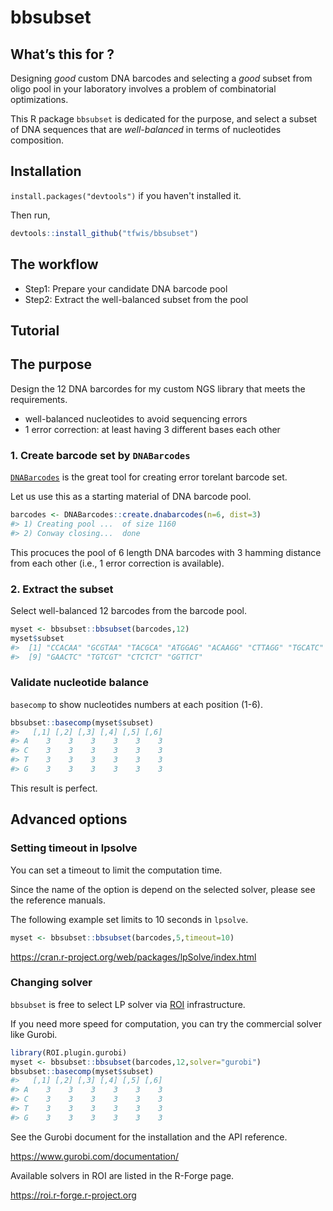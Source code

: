
<!-- README.md is generated from README.Rmd. Please edit that file -->

# bbsubset

<!-- badges: start -->
<!-- badges: end -->

## What’s this for ?

Designing *good* custom DNA barcodes and selecting a *good* subset from
oligo pool in your laboratory involves a problem of combinatorial optimizations.

This R package `bbsubset` is dedicated for the purpose, and select a subset of DNA sequences
that are *well-balanced* in terms of nucleotides composition.

## Installation

`install.packages("devtools")` if you haven't installed it.

Then run,

``` r
devtools::install_github("tfwis/bbsubset")
```

## The workflow

* Step1: Prepare your candidate DNA barcode pool
* Step2: Extract the well-balanced subset from the pool

## Tutorial

## The purpose

Design the 12 DNA barcordes for my custom NGS library that meets the requirements.

* well-balanced nucleotides to avoid sequencing errors
* 1 error correction: at least having 3 different bases each other

### 1. Create barcode set by `DNABarcodes`

[`DNABarcodes`](https://bioconductor.org/packages/release/bioc/vignettes/DNABarcodes/inst/doc/DNABarcodes.html) is
the great tool for creating error torelant barcode set.

Let us use this as a starting material of DNA barcode pool.

``` r
barcodes <- DNABarcodes::create.dnabarcodes(n=6, dist=3)
#> 1) Creating pool ...  of size 1160
#> 2) Conway closing...  done
```
This procuces the pool of 6 length DNA barcodes
with 3 hamming distance from each other
(i.e., 1 error correction is available).

### 2. Extract the subset

Select well-balanced 12 barcodes from the barcode pool.

``` r
myset <- bbsubset::bbsubset(barcodes,12)
myset$subset
#>  [1] "CCACAA" "GCGTAA" "TACGCA" "ATGGAG" "ACAAGG" "CTTAGG" "TGCATC" "AAGGTC"
#>  [9] "GAACTC" "TGTCGT" "CTCTCT" "GGTTCT"
```

### Validate nucleotide balance

`basecomp` to show nucleotides numbers at each position (1-6).

``` r
bbsubset::basecomp(myset$subset)
#>   [,1] [,2] [,3] [,4] [,5] [,6]
#> A    3    3    3    3    3    3
#> C    3    3    3    3    3    3
#> T    3    3    3    3    3    3
#> G    3    3    3    3    3    3
```

This result is perfect.

## Advanced options

### Setting timeout in lpsolve

You can set a timeout to limit the computation time.

Since the name of the option is depend on the selected solver,
please see the reference manuals. 

The following example set limits to 10 seconds in `lpsolve`.

``` r
myset <- bbsubset::bbsubset(barcodes,5,timeout=10) 
```

https://cran.r-project.org/web/packages/lpSolve/index.html

### Changing solver

`bbsubset` is free to select LP solver via [ROI](http://roi.r-forge.r-project.org) infrastructure.

If you need more speed for computation,
you can try the commercial solver like Gurobi.

``` r
library(ROI.plugin.gurobi)
myset <- bbsubset::bbsubset(barcodes,12,solver="gurobi")
bbsubset::basecomp(myset$subset)
#>   [,1] [,2] [,3] [,4] [,5] [,6]
#> A    3    3    3    3    3    3
#> C    3    3    3    3    3    3
#> T    3    3    3    3    3    3
#> G    3    3    3    3    3    3
```

See the Gurobi document for the installation and the API reference.

https://www.gurobi.com/documentation/

Available solvers in ROI are listed in the R-Forge page.

https://roi.r-forge.r-project.org
